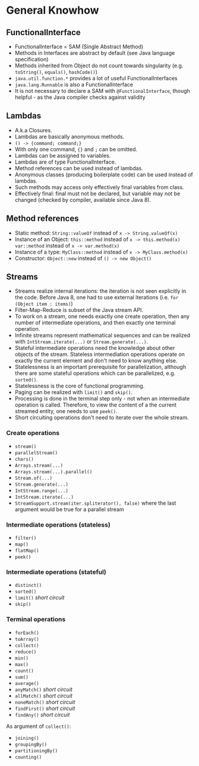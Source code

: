 # General Knowhow
## FunctionalInterface
 * FunctionalInterface = SAM (Single Abstract Method)
 * Methods in Interfaces are abstract by default (see Java language specification)
 * Methods inherited from Object do not count towards singularity (e.g. `toString()`, `equals()`, `hashCode()`)
 * `java.util.function.*` provides a lot of useful FunctionalInterfaces
 * `java.lang.Runnable` is also a FunctionalInterface
 * It is not necessary to declare a SAM with `@FunctionalInterface`, though helpful - as the Java compiler checks against validity

## Lambdas
 * A.k.a Closures.
 * Lambdas are basically anonymous methods.
 * `() -> {command; command;}`
 * With only one command, `{}` and `;` can be omitted.
 * Lambdas can be assigned to variables.
 * Lambdas are of type FunctionalInterface.
 * Method references can be used instead of lambdas.
 * Anonymous classes (producing boilerplate code) can be used instead of lambdas.
 * Such methods may access only effectively final variables from class.
 * Effectively final: final must not be declared, but variable may not be changed (checked by compiler, available since Java 8).

## Method references
 * Static method:           `String::valueOf` instead of `x -> String.valueOf(x)`
 * Instance of an Object:   `this::method`    instead of `x -> this.method(x)`
                            `var::method`     instead of `x -> var.method(x)`
 * Instance of a type:      `MyClass::method` instead of `x -> MyClass.method(x)`
 * Constructor:             `Object::new`     instead of `() -> new Object()`

## Streams
 * Streams realize internal iterations: the iteration is not seen explicitly in the code. Before Java 8, one had to use external iterations (i.e. `for (Object item : items)`)
 * Filter-Map-Reduce is subset of the Java stream API.
 * To work on a stream, one needs exactly one create operation, then any number of intermediate operations, and then exactly one terminal operation.
 * Infinite streams represent mathematical sequences and can be realized with `IntStream.iterate(...)` or `Stream.generate(...)`.
 * Stateful intermediate operations need the knowledge about other objects of the stream. Stateless intermediation operations operate on exactly the current element and don't need to know anything else.
 * Statelessness is an important prerequisite for parallelization, although there are some stateful operations which can be parallelized, e.g. `sorted()`.
 * Statelessness is the core of functional programming.
 * Paging can be realized with `limit()` and `skip()`.
 * Processing is done in the terminal step only - not when an intermediate operation is called. Therefore, to view the content of a the current streamed entity, one needs to use `peek()`.
 * Short circuiting operations don't need to iterate over the whole stream.

### Create operations
 * `stream()`
 * `parallelStream()`
 * `chars()`
 * `Arrays.stream(...)`
 * `Arrays.stream(...).parallel()`
 * `Stream.of(...)`
 * `Stream.generate(...)`
 * `IntStream.range(...)`
 * `IntStream.iterate(...)`
 * `StreamSupport.stream(iter.spliterator(), false)` where the last argument would be true for a parallel stream

### Intermediate operations (stateless)
 * `filter()`
 * `map()`
 * `flatMap()`
 * `peek()`

### Intermediate operations (stateful)
 * `distinct()`
 * `sorted()`
 * `limit()` _short circuit_
 * `skip()`

### Terminal operations
 * `forEach()`
 * `toArray()`
 * `collect()`
 * `reduce()`
 * `min()`
 * `max()`
 * `count()`
 * `sum()`
 * `average()`
 * `anyMatch()` _short circuit_
 * `allMatch()` _short circuit_
 * `noneMatch()` _short circuit_
 * `findFirst()` _short circuit_
 * `findAny()` _short circuit_
 
As argument of `collect()`:
 * `joining()`
 * `groupingBy()`
 * `partitioningBy()`
 * `counting()`
